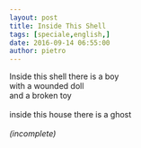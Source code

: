 ```yaml
---
layout: post
title: Inside This Shell
tags: [speciale,english,]
date: 2016-09-14 06:55:00
author: pietro
---
```

Inside this shell there is a boy<br/>with a wounded doll<br/>and a broken toy<br/><br/>inside this house there is a ghost<br/><i><br/></i><i>(incomplete)</i>
